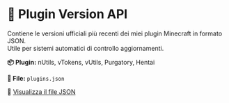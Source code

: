 <h1>🧩 Plugin Version API</h1>
<p>
Contiene le versioni ufficiali più recenti dei miei plugin Minecraft in formato JSON.<br>
Utile per sistemi automatici di controllo aggiornamenti.
</p>

<p><strong>📦 Plugin:</strong> nUtils, vTokens, vUtils, Purgatory, Hentai</p>
<p><strong>📁 File:</strong> <code>plugins.json</code></p>

<p>
🔗 <a href="https://raw.githubusercontent.com/LorenzoZ-DEV/UpdatePlugins/main/plugins.json" target="_blank">Visualizza il file JSON</a>
</p>
